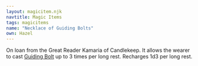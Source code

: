 ```yaml
---
layout: magicitem.njk
navtitle: Magic Items
tags: magicitems
name: "Necklace of Guiding Bolts"
own: Hazel
---
```


On loan from the Great Reader Kamaria of Candlekeep. It allows the wearer to cast <a href="{{ '/spells/Guiding Bolt' | url }}">Guiding Bolt</a> up to 3 times per long rest. Recharges 1d3 per long rest.